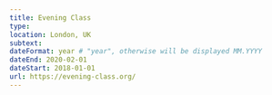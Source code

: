 ```yaml
---
title: Evening Class
type: 
location: London, UK
subtext:
dateFormat: year # "year", otherwise will be displayed MM.YYYY
dateEnd: 2020-02-01
dateStart: 2018-01-01
url: https://evening-class.org/
---
```

